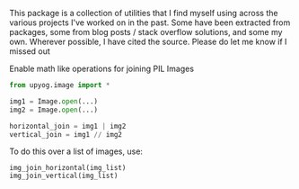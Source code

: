 This package is a collection of utilities that I find myself using across the various projects I've worked on in the past. Some have been extracted from packages, some from blog posts / stack overflow solutions, and some my own. Wherever possible, I have cited the source. Please do let me know if I missed out

Enable math like operations for joining PIL Images

```python
from upyog.image import *

img1 = Image.open(...)
img2 = Image.open(...)

horizontal_join = img1 | img2
vertical_join = img1 // img2

```
To do this over a list of images, use:

```
img_join_horizontal(img_list)
img_join_vertical(img_list)
```
